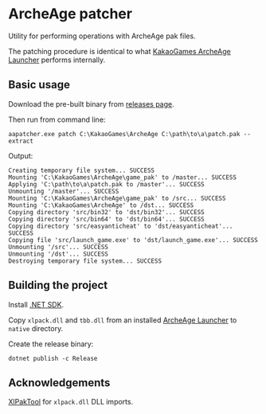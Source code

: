 # ArcheAge patcher

Utility for performing operations with ArcheAge pak files.

The patching procedure is identical to what [KakaoGames ArcheAge Launcher](https://archeage.playkakaogames.com/download) performs internally.

## Basic usage

Download the pre-built binary from [releases page](https://github.com/Ingramz/aapatcher/releases).

Then run from command line:
```
aapatcher.exe patch C:\KakaoGames\ArcheAge C:\path\to\a\patch.pak --extract
```

Output:
```
Creating temporary file system... SUCCESS
Mounting 'C:\KakaoGames\ArcheAge\game_pak' to /master... SUCCESS
Applying 'C:\path\to\a\patch.pak to /master'... SUCCESS
Unmounting '/master'... SUCCESS
Mounting 'C:\KakaoGames\ArcheAge\game_pak' to /src... SUCCESS
Mounting 'C:\KakaoGames\ArcheAge' to /dst... SUCCESS
Copying directory 'src/bin32' to 'dst/bin32'... SUCCESS
Copying directory 'src/bin64' to 'dst/bin64'... SUCCESS
Copying directory 'src/easyanticheat' to 'dst/easyanticheat'... SUCCESS
Copying file 'src/launch_game.exe' to 'dst/launch_game.exe'... SUCCESS
Unmounting '/src'... SUCCESS
Unmounting '/dst'... SUCCESS
Destroying temporary file system... SUCCESS
```

## Building the project

Install [.NET SDK](https://dotnet.microsoft.com/en-us/download).

Copy `xlpack.dll` and `tbb.dll` from an installed [ArcheAge Launcher](https://archeage.playkakaogames.com/download) to `native` directory.

Create the release binary:
```
dotnet publish -c Release
```

## Acknowledgements

[XlPakTool](https://github.com/nikes/XlPakTool) for `xlpack.dll` DLL imports.
